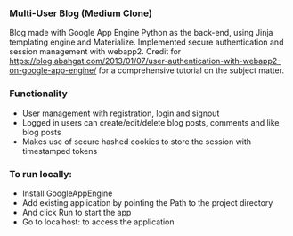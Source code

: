 ### Multi-User Blog (Medium Clone)
Blog made with Google App Engine Python as the back-end, using Jinja templating engine and Materialize. 
Implemented secure authentication and session management with webapp2.
Credit for https://blog.abahgat.com/2013/01/07/user-authentication-with-webapp2-on-google-app-engine/
for a comprehensive tutorial on the subject matter.

### Functionality
- User management with registration, login and signout
- Logged in users can create/edit/delete blog posts, comments and like blog posts
- Makes use of secure hashed cookies to store the session with timestamped tokens 

### To run locally:
- Install GoogleAppEngine
- Add existing application by pointing the Path to the project directory
- And click Run to start the app
- Go to localhost:<port> to access the application